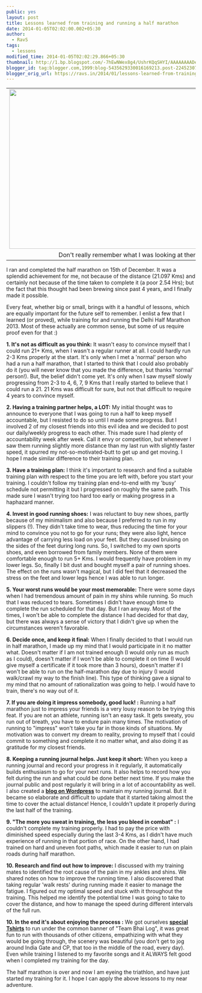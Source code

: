 ```yaml
---
public: yes
layout: post
title: Lessons learned from training and running a half marathon
date: 2014-01-05T02:02:00.002+05:30
author:
  - RavS
tags:
  - lessons
modified_time: 2014-01-05T02:02:29.866+05:30
thumbnail: http://1.bp.blogspot.com/-7hEwNWex8g4/UshrKQqSHYI/AAAAAAAADeE/WjiKdGb-oqQ/s72-c/dl\_cp20x30-DDDA2818-9709.jpeg
blogger_id: tag:blogger.com,1999:blog-5435629330016169213.post-224523071981869348
blogger_orig_url: https://ravs.in/2014/01/lessons-learned-from-training-and.html
---
```


<table cellpadding="0" cellspacing="0" class="tr-caption-container" style="margin-left: auto; margin-right: auto; text-align: center;"><tbody><tr><td style="text-align: center;"><a href="http://1.bp.blogspot.com/-7hEwNWex8g4/UshrKQqSHYI/AAAAAAAADeE/WjiKdGb-oqQ/s1600/dl_cp20x30-DDDA2818-9709.jpeg" imageanchor="1" style="margin-left: auto; margin-right: auto;"><img border="0" src="http://1.bp.blogspot.com/-7hEwNWex8g4/UshrKQqSHYI/AAAAAAAADeE/WjiKdGb-oqQ/s1600/dl_cp20x30-DDDA2818-9709.jpeg" height="424" width="640"></a></td></tr><tr><td class="tr-caption" style="text-align: center;">Don't really remember what I was looking at there.</td></tr></tbody></table>


I ran and completed the half marathon on 15th of December. It was a splendid achievement for me, not because of the distance (21.097 Kms) and certainly not because of the time taken to complete it (a poor 2.54 Hrs); but the fact that this thought had been brewing since past 4 years, and I finally made it possible. 

Every feat, whether big or small, brings with it a handful of lessons, which are equally important for the future self to remember. I enlist a few that I learned (or proved), while training for and running the Delhi Half Marathon 2013. Most of these actually are common sense, but some of us require proof even for that :)

**1. It's not as difficult as you think:** It wasn't easy to convince myself that I could run 21+ Kms, when I wasn't a regular runner at all. I could hardly run 2-3 Kms properly at the start. It's only when I met a 'normal' person who had a run a half marathon, that I started to think that I could also probably do it (you will never know that you made the difference, but thanks 'normal' person!). But, the belief didn't come yet. It's only when I saw myself slowly progressing from 2-3 to 4, 6, 7, 9 Kms that I really started to believe that I could run a 21. 21 Kms was difficult for sure, but not that difficult to require 4 years to convince myself.

**2. Having a training partner helps, a LOT:** My initial thought was to announce to everyone that I was going to run a half to keep myself accountable, but I resisted to do so until I made some progress. But I involved 2 of my closest friends into this evil idea and we decided to post our daily/weekly progress to each other. This made sure I had plenty of accountability week after week. Call it envy or competition, but whenever I saw them running slightly more distance than my last run with slightly faster speed, it spurred my not-so-motivated-butt to get up and get moving. I hope I made similar difference to their training plan.

**3. Have a training plan:** I think it's important to research and find a suitable training plan with respect to the time you are left with, before you start your training. I couldn't follow my training plan end-to-end with my 'busy' schedule not permitting it but I progressed on roughly the same path. This made sure I wasn't trying too hard too early or making progress in a haphazard manner.

**4. Invest in good running shoes:** I was reluctant to buy new shoes, partly because of my minimalism and also because I preferred to run in my slippers (!). They didn't take time to wear, thus reducing the time for your mind to convince you not to go for your runs; they were also light, hence advantage of carrying less load on your feet. But they caused bruising on the sides of the feet during long runs. So, I switched to my own sports shoes, and even borrowed from family members. None of them were comfortable enough to run 5+ Kms. I would frequently have problem in my lower legs. So, finally I bit dust and bought myself a pair of running shoes. The effect on the runs wasn't magical, but I did feel that it decreased the stress on the feet and lower legs hence I was able to run longer.

**5. Your worst runs would be your most memorable:** There were some days when I had tremendous amount of pain in my shins while running. So much that I was reduced to tears. Sometimes I didn't have enough time to complete the run scheduled for that day. But I ran anyway. Most of the times, I won't be able to complete the distance I had decided for that day, but there was always a sense of victory that I didn't give up when the circumstances weren't favorable.

**6. Decide once, and keep it final:** When I finally decided to that I would run in half marathon, I made up my mind that I would participate in it no matter what. Doesn't matter if I am not trained enough (I would only run as much as I could), doesn't matter if I won't be able to complete it on time (I would give myself a certificate if it took more than 3 hours), doesn't matter if I won't be able to run on the half-marathon day due to injury (I would walk/crawl my way to the finish line). This type of thinking gave a signal to my mind that no amount of rationalization was going to help. I would have to train, there's no way out of it.

**7. If you are doing it impress somebody, good luck! :** Running a half marathon just to impress your friends is a very lousy reason to be trying this feat. If you are not an athlete, running isn't an easy task. It gets sweaty, you run out of breath, you have to endure pain many times. The motivation of running to "impress" won't take you far in those kinds of situations. My motivation was to convert my dream to reality, proving to myself that I could commit to something and complete it no matter what, and also doing it as gratitude for my closest friends.

**8. Keeping a running journal helps. Just keep it short:** When you keep a running journal and record your progress in it regularly, it automatically builds enthusiasm to go for your next runs. It also helps to record how you felt during the run and what could be done better next time. If you make the journal public and post regularly it will bring in a lot of accountability as well. I also created a **[blog on Wordpress](http://running4mates.wordpress.com/)** to maintain my running journal. But it became so elaborate and difficult to update that it started taking almost the time to cover the actual distance! Hence, I couldn't update it properly during the last half of the training.

**9. "The more you sweat in training, the less you bleed in combat" :** I couldn't complete my training properly. I had to pay the price with diminished speed especially during the last 3-4 Kms, as I didn't have much experience of running in that portion of race. On the other hand, I had trained on hard and uneven foot paths, which made it easier to run on plain roads during half marathon.

**10. Research and find out how to improve:** I discussed with my training mates to identified the root cause of the pain in my ankles and shins. We shared notes on how to improve the running time. I also discovered that taking regular 'walk rests' during running made it easier to manage the fatigue. I figured out my optimal speed and stuck with it throughout the training. This helped me identify the potential time I was going to take to cover the distance, and how to manage the speed during different intervals of the full run.

**10. In the end it's about enjoying the process :** We got ourselves **[special Tshirts](https://medium.com/running/1c49f0b8b92e)** to run under the common banner of "Team Bhai Log", it was great fun to run with thousands of other citizens, empathizing with what they would be going through, the scenery was beautiful (you don't get to jog around India Gate and CP, that too in the middle of the road, every day). Even while training I listened to my favorite songs and it ALWAYS felt good when I completed my training for the day.

The half marathon is over and now I am eyeing the triathlon, and have just started my training for it. I hope I can apply the above lessons to my near adventure.

